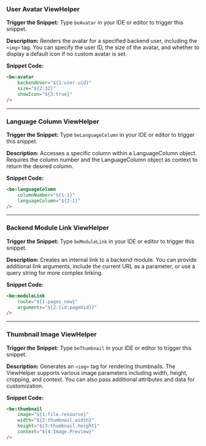 ### User Avatar ViewHelper

**Trigger the Snippet:** Type `beAvatar` in your IDE or editor to trigger this snippet.

**Description:**
Renders the avatar for a specified backend user, including the `<img>` tag. You can specify the user ID, the size of the avatar, and whether to display a default icon if no custom avatar is set.

**Snippet Code:**

```html
<be:avatar
    backendUser="${1:user.uid}"
    size="${2:32}"
    showIcon="${3:true}"
/>
```

---

### Language Column ViewHelper

**Trigger the Snippet:** Type `beLanguageColumn` in your IDE or editor to trigger this snippet.

**Description:**
Accesses a specific column within a LanguageColumn object. Requires the column number and the LanguageColumn object as context to return the desired column.

**Snippet Code:**

```html
<be:languageColumn
    columnNumber="${1:1}"
    languageColumn="${2:1}"
/>
```

---

### Backend Module Link ViewHelper

**Trigger the Snippet:** Type `beModuleLink` in your IDE or editor to trigger this snippet.

**Description:**
Creates an internal link to a backend module. You can provide additional link arguments, include the current URL as a parameter, or use a query string for more complex linking.

**Snippet Code:**

```html
<be:moduleLink
    route="${1:pages_new}"
    arguments="${2:{id:pageUid}}"
/>
```

---

### Thumbnail Image ViewHelper

**Trigger the Snippet:** Type `beThumbnail` in your IDE or editor to trigger this snippet.

**Description:**
Generates an `<img>` tag for rendering thumbnails. The ViewHelper supports various image parameters including width, height, cropping, and context. You can also pass additional attributes and data for customization.

**Snippet Code:**

```html
<be:thumbnail
    image="${1:file.resource}"
    width="${2:thumbnail.width}"
    height="${3:thumbnail.height}"
    context="${4:Image.Preview}"
/>
```

